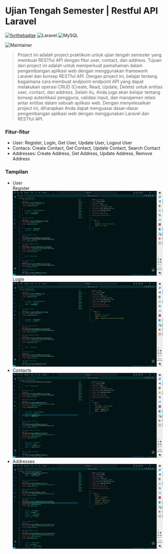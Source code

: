 # Ujian Tengah Semester | Restful API Laravel

 [![forthebadge](https://forthebadge.com/images/badges/built-with-love.svg)](https://forthebadge.com)
![Laravel](https://img.shields.io/badge/laravel-%23FF2D20.svg?style=for-the-badge&logo=laravel&logoColor=white) ![MySQL](https://img.shields.io/badge/MySQL-005C84?style=for-the-badge&logo=mysql&logoColor=white)

![Maintainer](https://img.shields.io/badge/Author-Feis_Aulia_F_|_22091397053_|_MIB_2022-blue)
> Project ini adalah project praktikum untuk ujian tengah semester yang membuat RESTful API dengan fitur user, contact, dan address. Tujuan dari project ini adalah untuk memperkuat pemahaman dalam pengembangan aplikasi web dengan menggunakan framework Laravel dan konsep RESTful API. Dengan project ini, belajar tentang bagaimana cara membuat endpoint-endpoint API yang dapat melakukan operasi CRUD (Create, Read, Update, Delete) untuk entitas user, contact, dan address. Selain itu, Anda juga akan belajar tentang konsep autentikasi pengguna, validasi input, dan manajemen relasi antar entitas dalam sebuah aplikasi web. Dengan menyelesaikan project ini, diharapkan Anda dapat menguasai dasar-dasar pengembangan aplikasi web dengan menggunakan Laravel dan RESTful API.

### Fitur-fitur
- User: Register, Login, Get User, Update User, Logout User
- Contacs: Create Contact, Get Contact, Update Contact, Search Contact
- Addresses: Create Address, Get Address, Update Address, Remove Address

### Tampilan
- User
  <br>Register
  <img src="preview/register.jpg">
  <br>Login
  <img src="preview/login.jpg">
- Contacts
  <img src="preview/contact.jpg">
- Addresses
  <img src="preview/addresses.jpg">

  
